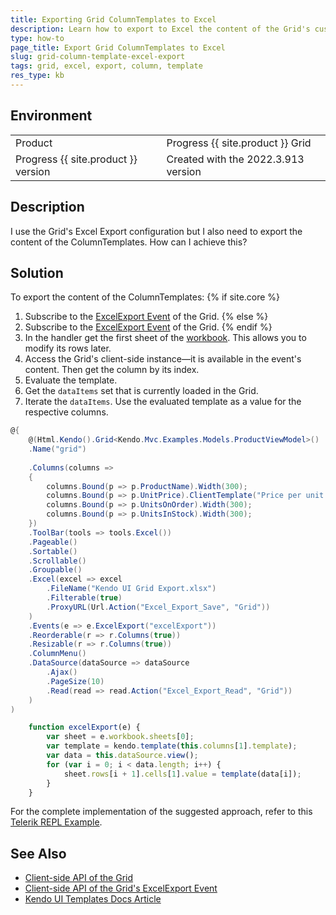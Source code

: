 ```yaml
---
title: Exporting Grid ColumnTemplates to Excel
description: Learn how to export to Excel the content of the Grid's custom ColumnTemplates when using {{ site.product }} 
type: how-to
page_title: Export Grid ColumnTemplates to Excel
slug: grid-column-template-excel-export 
tags: grid, excel, export, column, template
res_type: kb
---
```


## Environment
<table>
 <tr>
  <td>Product</td>
  <td>Progress {{ site.product }} Grid</td>
 </tr>
 <tr>
  <td>Progress {{ site.product }} version</td>
  <td>Created with the 2022.3.913 version</td>
 </tr>
</table>


## Description
I use the Grid's Excel Export configuration but I also need to export the content of the ColumnTemplates. How can I achieve this?

## Solution
To export the content of the ColumnTemplates:
{% if site.core %}
1. Subscribe to the [ExcelExport Event](https://docs.telerik.com/aspnet-core/api/Kendo.Mvc.UI.Fluent/GridEventBuilder#excelexportsystemstring) of the Grid.
{% else %}
1. Subscribe to the [ExcelExport Event](https://docs.telerik.com/aspnet-mvc/api/Kendo.Mvc.UI.Fluent/GridEventBuilder#excelexportsystemstring)  of the Grid.
{% endif %}
1. In the handler get the first sheet of the [workbook](https://docs.telerik.com/kendo-ui/api/javascript/ooxml/workbook#configuration). This allows you to modify its rows later.
1. Access the Grid's client-side instance&mdash;it is available in the event's content. Then get the column by its index.
1. Evaluate the template.
1. Get the `dataItems` set that is currently loaded in the Grid.
1. Iterate the `dataItems`. Use the evaluated template as a value for the respective columns.

```C#
@{
    @(Html.Kendo().Grid<Kendo.Mvc.Examples.Models.ProductViewModel>()
	.Name("grid")
	
	.Columns(columns =>
	{
		columns.Bound(p => p.ProductName).Width(300);
		columns.Bound(p => p.UnitPrice).ClientTemplate("Price per unit: #: kendo.format('{0:c}', UnitPrice) #").Width(300);
		columns.Bound(p => p.UnitsOnOrder).Width(300);
		columns.Bound(p => p.UnitsInStock).Width(300);
	})
	.ToolBar(tools => tools.Excel())
	.Pageable()
	.Sortable()
	.Scrollable()
	.Groupable()
	.Excel(excel => excel
		.FileName("Kendo UI Grid Export.xlsx")
		.Filterable(true)
		.ProxyURL(Url.Action("Excel_Export_Save", "Grid"))
	)
	.Events(e => e.ExcelExport("excelExport"))
	.Reorderable(r => r.Columns(true))
	.Resizable(r => r.Columns(true))
	.ColumnMenu()
	.DataSource(dataSource => dataSource
		.Ajax()
		.PageSize(10)
		.Read(read => read.Action("Excel_Export_Read", "Grid"))
	)
)
```
```JavaScript
    function excelExport(e) {
        var sheet = e.workbook.sheets[0];
        var template = kendo.template(this.columns[1].template);
        var data = this.dataSource.view();
        for (var i = 0; i < data.length; i++) {
            sheet.rows[i + 1].cells[1].value = template(data[i]);
        }
    } 
```

For the complete implementation of the suggested approach, refer to this [Telerik REPL Example](https://netcorerepl.telerik.com/GGajGWPJ51YAIs9257).

## See Also

* [Client-side API of the Grid](https://docs.telerik.com/kendo-ui/api/javascript/ui/grid)
* [Client-side API of the Grid's ExcelExport Event ](https://docs.telerik.com/kendo-ui/api/javascript/ui/grid/events/excelexport)
* [Kendo UI Templates Docs Article](https://docs.telerik.com/kendo-ui/framework/templates/overview)